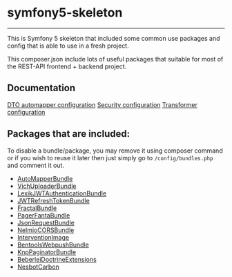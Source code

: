 # symfony5-skeleton

---

This is Symfony 5 skeleton that included some common use packages and config that is able to use in a fresh project. 

This composer.json include lots of useful packages that suitable for most of the REST-API frontend + backend project.

## Documentation

[DTO automapper configuration](./docs/dto-automapper.md)
[Security configuration](./docs/security.md)
[Transformer configuration](./docs/transformer.md)

## Packages that are included:

To disable a bundle/package, you may remove it using composer command or if you wish to reuse it later then just simply go to `/config/bundles.php` and comment it out.

- [AutoMapperBundle](https://github.com/mark-gerarts/automapper-plus-bundle)
- [VichUploaderBundle](https://github.com/dustin10/VichUploaderBundle)
- [LexikJWTAuthenticationBundle](https://github.com/lexik/LexikJWTAuthenticationBundle)
- [JWTRefreshTokenBundle](https://github.com/markitosgv/JWTRefreshTokenBundle)
- [FractalBundle](https://github.com/samjarrett/FractalBundle)
- [PagerFantaBundle](https://github.com/BabDev/BabDevPagerfantaBundle)
- [JsonRequestBundle](https://github.com/symfony-bundles/json-request-bundle)
- [NelmioCORSBundle](https://github.com/nelmio/NelmioCorsBundle)
- [InterventionImage](https://github.com/Intervention/image)
- [BentoolsWebpushBundle](https://github.com/bpolaszek/webpush-bundle)
- [KnpPaginatorBundle](https://github.com/KnpLabs/KnpPaginatorBundle)
- [BeberleiDoctrineExtensions](https://github.com/beberlei/DoctrineExtensions)
- [NesbotCarbon](https://github.com/briannesbitt/Carbon)
